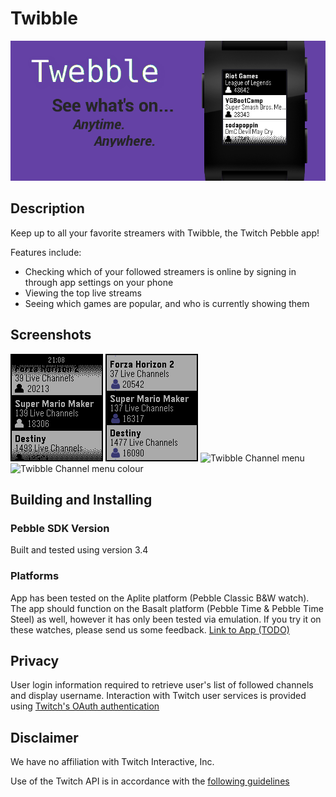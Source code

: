 # Twibble

![Twibble Banner](./TwibbleBanner.png "Twibble Logo")

## Description

Keep up to all your favorite streamers with Twibble, the Twitch Pebble app!

Features include:
- Checking which of your followed streamers is online by signing in through app settings on your phone
- Viewing the top live streams
- Seeing which games are popular, and who is currently showing them

## Screenshots

![Twibble Games menu](./screenshots/screenshot_games.png)
![Twibble Games menu colour](./screenshots/screenshot_games_colour.png)
![Twibble Channel menu](./screenshots/screenshots_channel.png)
![Twibble Channel menu colour](./screenshots/screenshots_channel_colour.png)

## Building and Installing

### Pebble SDK Version
Built and tested using version 3.4

### Platforms
App has been tested on the Aplite platform (Pebble Classic B&W watch).
The app should function on the Basalt platform (Pebble Time & Pebble Time Steel) as well, however it has only been tested via emulation.
If you try it on these watches, please send us some feedback.
[Link to App (TODO)](link)

## Privacy
User login information required to retrieve user's list of followed channels and display username.
Interaction with Twitch user services is provided using [Twitch's OAuth authentication](https://github.com/justintv/Twitch-API/blob/master/authentication.md)

## Disclaimer
We have no affiliation with Twitch Interactive, Inc.

Use of the Twitch API is in accordance with the [following guidelines](http://www.twitch.tv/user/legal?page=api_terms_of_service)

